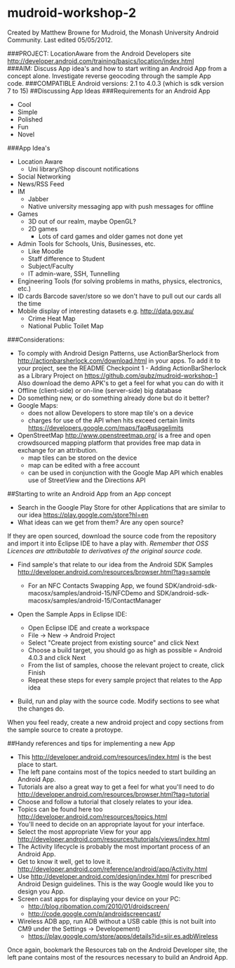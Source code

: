 mudroid-workshop-2
==================
Created by Matthew Browne for Mudroid, the Monash University Android Community.
Last edited 05/05/2012.


###PROJECT:		LocationAware from the Android Developers site http://developer.android.com/training/basics/location/index.html								
###AIM: 		Discuss App idea's and how to start writing an Android App from a concept alone. Investigate reverse geocoding through the sample App code.
###COMPATIBLE Android versions: 2.1 to 4.0.3 (which is sdk version 7 to 15)
##Discussing App Ideas
###Requirements for an Android App
- Cool
- Simple
- Polished
- Fun
- Novel

###App Idea's
- Location Aware
	- Uni library/Shop discount notifications
- Social Networking
- News/RSS Feed
- IM 
	- Jabber
	- Native university messaging app with push messages for offline
- Games
	- 3D out of our realm, maybe OpenGL?
	- 2D games 
		- Lots of card games and older games not done yet
- Admin Tools for Schools, Unis, Businesses, etc.
	- Like Moodle
	- Staff difference to Student
	- Subject/Faculty
	- IT admin-ware, SSH, Tunnelling
- Engineering Tools (for solving problems in maths, physics, electronics, etc.)
- ID cards Barcode saver/store so we don't have to pull out our cards all the time
- Mobile display of interesting datasets e.g. http://data.gov.au/
	- Crime Heat Map
	- National Public Toilet Map

###Considerations:
- To comply with Android Design Patterns, use ActionBarSherlock from http://actionbarsherlock.com/download.html in your apps. To add it to your project, see the README Checkpoint 1 - Adding ActionBarSherlock as a Library Project on https://github.com/qubz/mudroid-workshop-1 Also download the demo APK's to get a feel for what you can do with it
- Offline (client-side) or on-line (server-side) big database
- Do something new, or do something already done but do it better?
- Google Maps:
	- does not allow Developers to store map tile's on a device
	- charges for use of the API when hits exceed certain limits https://developers.google.com/maps/faq#usagelimits
- OpenStreetMap http://www.openstreetmap.org/ is a free and open crowdsourced mapping platform that provides free map data in exchange for an attribution.
	- map tiles can be stored on the device
	- map can be edited with a free account
	- can be used in conjunction with the Google Map API which enables use of StreetView and the Directions API


##Starting to write an Android App from an App concept
* Search in the Google Play Store for other Applications that are similar to our idea https://play.google.com/store?hl=en
* What ideas can we get from them? Are any open source?

If they are open sourced, download the source code from the repository and import it into Eclipse IDE to have a play with.
*Remember that OSS Licences are attributable to derivatives of the original source code.*

* Find sample's that relate to our idea from the Android SDK Samples http://developer.android.com/resources/browser.html?tag=sample
	- For an NFC Contacts Swapping App, we found SDK/android-sdk-macosx/samples/android-15/NFCDemo and SDK/android-sdk-macosx/samples/android-15/ContactManager

* Open the Sample Apps in Eclipse IDE:
	- Open Eclipse IDE and create a workspace
	- File -> New -> Android Project
	- Select "Create project from existing source" and click Next
	- Choose a build target, you should go as high as possible = Android 4.0.3 and click Next
	- From the list of samples, choose the relevant project to create, click Finish
	- Repeat these steps for every sample project that relates to the App idea

* Build, run and play with the source code. Modify sections to see what the changes do.

When you feel ready, create a new android project and copy sections from the sample source to create a protoype.

##Handy references and tips for implementing a new App
- This http://developer.android.com/resources/index.html is the best place to start.
- The left pane contains most of the topics needed to start building an Android App.
- Tutorials are also a great way to get a feel for what you'll need to do http://developer.android.com/resources/browser.html?tag=tutorial
- Choose and follow a tutorial that closely relates to your idea.
- Topics can be found here too http://developer.android.com/resources/topics.html
- You'll need to decide on an appropriate layout for your interface.
- Select the most appropriate View for your app http://developer.android.com/resources/tutorials/views/index.html
- The Activity lifecycle is probably the most important process of an Android App.
- Get to know it well, get to love it. http://developer.android.com/reference/android/app/Activity.html
- Use http://developer.android.com/design/index.html for prescribed Android Design guidelines. This is the way Google would like you to design you App.
- Screen cast apps for displaying your device on your PC:
	- http://blog.ribomation.com/2010/01/droidscreen/
	- http://code.google.com/p/androidscreencast/
- Wireless ADB app, run ADB without a USB cable (this is not built into CM9 under the Settings -> Developement)
	- https://play.google.com/store/apps/details?id=siir.es.adbWireless

Once again, bookmark the Resources tab on the Android Developer site, the left pane contains most of the resources necessary to build an Android App.

